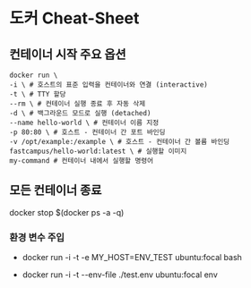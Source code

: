 # 도커 Cheat-Sheet

## 컨테이너 시작 주요 옵션

```
docker run \
-i \ # 호스트의 표준 입력을 컨테이너와 연결 (interactive)
-t \ # TTY 할당
--rm \ # 컨테이너 실행 종료 후 자동 삭제
-d \ # 백그라운드 모드로 실행 (detached)
--name hello-world \ # 컨테이너 이름 지정
-p 80:80 \ # 호스트 - 컨테이너 간 포트 바인딩
-v /opt/example:/example \ # 호스트 - 컨테이너 간 볼륨 바인딩
fastcampus/hello-world:latest \ # 실행할 이미지
my-command # 컨테이너 내에서 실행할 명령어
```

## 모든 컨테이너 종료

docker stop $(docker ps -a -q)

### 환경 변수 주입

- docker run -i -t -e MY_HOST=ENV_TEST ubuntu:focal bash

- docker run -i -t --env-file ./test.env ubuntu:focal env

<!--stackedit_data:
eyJoaXN0b3J5IjpbMzYzNjkyNjM5XX0=
-->